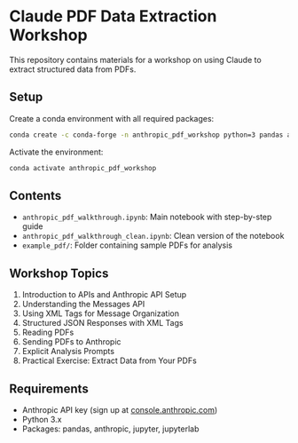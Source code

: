 # Claude PDF Data Extraction Workshop

This repository contains materials for a workshop on using Claude to extract structured data from PDFs.

## Setup

Create a conda environment with all required packages:

```bash
conda create -c conda-forge -n anthropic_pdf_workshop python=3 pandas anthropic jupyter jupyterlab
```

Activate the environment:

```bash
conda activate anthropic_pdf_workshop
```

## Contents

- `anthropic_pdf_walkthrough.ipynb`: Main notebook with step-by-step guide
- `anthropic_pdf_walkthrough_clean.ipynb`: Clean version of the notebook
- `example_pdf/`: Folder containing sample PDFs for analysis

## Workshop Topics

1. Introduction to APIs and Anthropic API Setup
2. Understanding the Messages API
3. Using XML Tags for Message Organization
4. Structured JSON Responses with XML Tags
5. Reading PDFs
6. Sending PDFs to Anthropic
7. Explicit Analysis Prompts
8. Practical Exercise: Extract Data from Your PDFs

## Requirements

- Anthropic API key (sign up at [console.anthropic.com](https://console.anthropic.com))
- Python 3.x
- Packages: pandas, anthropic, jupyter, jupyterlab
